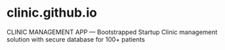 # clinic.github.io
CLINIC MANAGEMENT APP — Bootstrapped Startup Clinic management solution with secure database for 100+ patients
